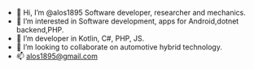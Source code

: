 - 👋 Hi, I’m @alos1895 Software developer, researcher and mechanics.
- 👀 I’m interested in Software development, apps for Android,dotnet backend,PHP.
- 🌱 I’m developer in Kotlin, C#, PHP, JS.
- 💞️ I’m looking to collaborate on automotive hybrid technology.
- 📫 alos1895@gmail.com


